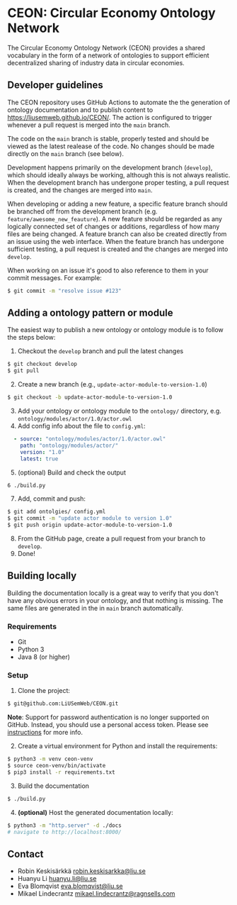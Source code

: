 # CEON: Circular Economy Ontology Network

The Circular Economy Ontology Network (CEON) provides a shared vocabulary in the form of a network of ontologies to support efficient decentralized sharing of industry data in circular economies.

## Developer guidelines

The CEON repository uses GitHub Actions to automate the the generation of ontology documentation and to publish content to https://liusemweb.github.io/CEON/. The action is configured to trigger whenever a pull request is merged into the `main` branch.

The code on the `main` branch is stable, properly tested and should be viewed as the latest realease of the code. No changes should be made directly on the `main` branch (see below).

Development happens primarily on the development branch (`develop`), which should ideally always be working, although this is not always realistic. When the development branch has undergone proper testing, a pull request is created, and the changes are merged into `main`.

When developing or adding a new feature, a specific feature branch should be branched off from the development branch (e.g. `feature/awesome_new_feauture`). A new feature should be regarded as any logically connected set of changes or additions, regardless of how many files are being changed.  A feature branch can also be created directly from an issue using the web interface. When the feature branch has undergone sufficient testing, a pull request is created and the changes are merged into `develop`.

When working on an issue it's good to also reference to them in your commit messages. For example:
```bash
$ git commit -m "resolve issue #123"
```

## Adding a ontology pattern or module
The easiest way to publish a new ontology or ontology module is to follow the steps below:

1. Checkout the `develop` branch and pull the latest changes
```bash
$ git checkout develop
$ git pull
```
2. Create a new branch (e.g., `update-actor-module-to-version-1.0`)
```bash
$ git checkout -b update-actor-module-to-version-1.0
```
3. Add your ontology or ontology module to the `ontology/` directory, e.g. `ontology/modules/actor/1.0/actor.owl`
4. Add config info about the file to `config.yml`:
```yml
  - source: "ontology/modules/actor/1.0/actor.owl"
    path: "ontology/modules/actor/"
    version: "1.0"
    latest: true
```
5. (optional) Build and check the output
```bash
6 ./build.py
```
7. Add, commit and push:
```bash
$ git add ontolgies/ config.yml
$ git commit -m "update actor module to version 1.0"
$ git push origin update-actor-module-to-version-1.0
```
8. From the GitHub page, create a pull request from your branch to `develop`.
9. Done!

## Building locally
Building the documentation locally is a great way to verify that you don't have any obvious errors in your ontology, and that nothing is missing. The same files are generated in the in `main` branch automatically.

### Requirements
- Git
- Python 3
- Java 8 (or higher)

### Setup
1. Clone the project:
```bash
$ git@github.com:LiUSemWeb/CEON.git
```
__Note__: Support for password authentication is no longer supported on GitHub. Instead, you should use a personal access token. Please see [instructions](https://docs.github.com/en/authentication/connecting-to-github-with-ssh/adding-a-new-ssh-key-to-your-github-account) for more info.

2. Create a virtual environment for Python and install the requirements:
```bash
$ python3 -m venv ceon-venv
$ source ceon-venv/bin/activate
$ pip3 install -r requirements.txt
```

3. Build the documentation
```bash
$ ./build.py
```

4. __(optional)__ Host the generated documentation locally:
```bash
$ python3 -m "http.server" -d ./docs 
# navigate to http://localhost:8000/
```

## Contact
* Robin Keskisärkkä <robin.keskisarkka@liu.se>
* Huanyu Li <huanyu.li@liu.se>
* Eva Blomqvist <eva.blomqvist@liu.se>
* Mikael Lindecrantz <mikael.lindecrantz@ragnsells.com>
